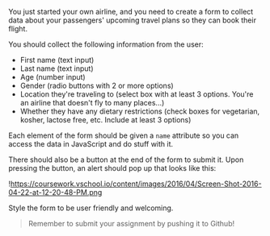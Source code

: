 

You just started your own airline, and you need to create a form to collect data about your passengers' upcoming travel plans so they can book their flight.

You should collect the following information from the user:

- First name (text input)
- Last name (text input)
- Age (number input)
- Gender (radio buttons with 2 or more options)
- Location they're traveling to (select box with at least 3 options. You're an airline that doesn't fly to many places...)
- Whether they have any dietary restrictions (check boxes for vegetarian, kosher, lactose free, etc. Include at least 3 options)

Each element of the form should be given a `name` attribute so you can access the data in JavaScript and do stuff with it.

There should also be a button at the end of the form to submit it. Upon pressing the button, an alert should pop up that looks like this:

!https://coursework.vschool.io/content/images/2016/04/Screen-Shot-2016-04-22-at-12-20-48-PM.png

Style the form to be user friendly and welcoming.

> Remember to submit your assignment by pushing it to Github!